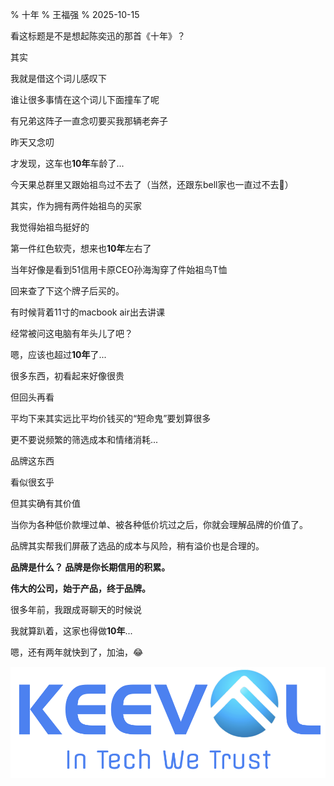 % 十年
% 王福强
% 2025-10-15

看这标题是不是想起陈奕迅的那首《十年》？

其实

我就是借这个词儿感叹下

谁让很多事情在这个词儿下面撞车了呢

有兄弟这阵子一直念叨要买我那辆老奔子

昨天又念叨

才发现，这车也**10年**车龄了...

今天果总群里又跟始祖鸟过不去了（当然，还跟东bell家也一直过不去🤣）

其实，作为拥有两件始祖鸟的买家

我觉得始祖鸟挺好的

第一件红色软壳，想来也**10年**左右了

当年好像是看到51信用卡原CEO孙海淘穿了件始祖鸟T恤

回来查了下这个牌子后买的。

有时候背着11寸的macbook air出去讲课

经常被问这电脑有年头儿了吧？

嗯，应该也超过**10年**了...

很多东西，初看起来好像很贵

但回头再看

平均下来其实远比平均价钱买的“短命鬼”要划算很多

更不要说频繁的筛选成本和情绪消耗...

品牌这东西

看似很玄乎

但其实确有其价值

当你为各种低价款埋过单、被各种低价坑过之后，你就会理解品牌的价值了。

品牌其实帮我们屏蔽了选品的成本与风险，稍有溢价也是合理的。

**品牌是什么？ 品牌是你长期信用的积累。**

**伟大的公司，始于产品，终于品牌。**

很多年前，我跟成哥聊天的时候说

我就算趴着，这家也得做**10年**...

嗯，还有两年就快到了，加油，😂

![](./images/KEEVOL_Slogan.jpg)




